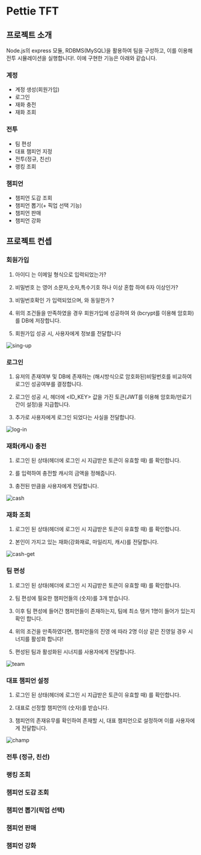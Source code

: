 # Pettie TFT

## 프로젝트 소개

Node.js의 express 모듈, RDBMS(MySQL)을 활용하여 팀을 구성하고, 이를 이용해 전투 시뮬레이션을 실행합니다!. 이에 구현한 기능은 아래와 같습니다.

### 계정 
- 계정 생성(회원가입)
- 로그인
- 재화 충전
- 재화 조회

### 전투
- 팀 편성
- 대표 챔피언 지정
- 전투(정규, 친선)
- 랭킹 조회

### 챔피언
- 챔피언 도감 조회
- 챔피언 뽑기(+ 픽업 선택 기능)
- 챔피언 판매
- 챔피언 강화

## 프로젝트 컨셉

### 회원가입 

1. 아이디<ID> 는 이메일 형식으로 입력되었는가?

2. 비밀번호<PW> 는 영어 소문자,숫자,특수기호 하나 이상 혼합 하여 6자 이상인가?

3. 비밀번호확인<PWCHECK> 가 입력되었으며, <PW>와 동일한가 ?

4. 위의 조건들을 만족하였을 경우 회원가입에 성공하여 <ID>와 <PW>(bcrypt를 이용해 암호화)를 DB에 저장합니다.

5. 회원가입 성공 시, 사용자에게 정보를 전달합니다

![sing-up](https://files.slack.com/files-tmb/T06B9PCLY1E-F0846GZGD8B-df8713b103/_____________720.png)

### 로그인

1. 유저의 존재여부 및 DB에 존재하는 (해시방식으로 암호화된)비밀번호를 비교하여 로그인 성공여부를 결정합니다.

2. 로그인 성공 시, 헤더에 <ID_KEY> 값을 가진 토큰(JWT를 이용해 암호화/만료기간이 설정)을 지급합니다.

3. 추가로 사용자에게 로그인 되었다는 사실을 전달합니다.

![log-in](https://files.slack.com/files-tmb/T06B9PCLY1E-F0843Q6RJ2H-39eb77381e/__________720.png)

### 재화(캐시) 충전

1. 로그인 된 상태(헤더에 로그인 시 지급받은 토큰이 유효할 때) 를 확인합니다.

2. <AMOUNT> 를 입력하여 충전할 캐시의 금액을 정해줍니다.

3. 충전된 만큼을 사용자에게 전달합니다.

![cash](https://files.slack.com/files-tmb/T06B9PCLY1E-F0846HQR3U3-f60a5ab13d/_____________720.png)

### 재화 조회

1. 로그인 된 상태(헤더에 로그인 시 지급받은 토큰이 유효할 때) 를 확인합니다.

2. 본인이 가지고 있는 재화(강화재료, 마일리지, 캐시)를 전달합니다.

![cash-get](https://files.slack.com/files-pri/T06B9PCLY1E-F0846KWCD42/__________________.png)

### 팀 편성

1. 로그인 된 상태(헤더에 로그인 시 지급받은 토큰이 유효할 때) 를 확인합니다.

2. 팀 편성에 필요한 챔피언들의 <ID>(숫자)를 3개 받습니다.

3. 이후 팀 편성에 들어간 챔피언들이 존재하는지, 팀에 최소 탱커 1명이 들어가 있는지 확인 합니다.

4. 위의 조건을 만족하였다면, 챔피언들의 진영 에 따라 2명 이상 같은 진영일 경우 시너지를 활성화 합니다!

5. 편성된 팀과 활성화된 시너지를 사용자에게 전달합니다.

![team](https://files.slack.com/files-tmb/T06B9PCLY1E-F084KATLMUH-9c515de019/image_720.png)

### 대표 챔피언 설정

1. 로그인 된 상태(헤더에 로그인 시 지급받은 토큰이 유효할 때) 를 확인합니다.

2. 대표로 선정할 챔피언의 <ID>(숫자)를 받습니다.

3. 챔피언의 존재유무를 확인하여 존재할 시, 대표 챔피언으로 설정하며 이를 사용자에게 전달합니다.

![champ](https://files.slack.com/files-tmb/T06B9PCLY1E-F0846HF2E75-f75bd72654/image_720.png)

### 전투 (정규, 친선)

### 랭킹 조회

### 챔피언 도감 조회

### 챔피언 뽑기(픽업 선택)

### 챔피언 판매

### 챔피언 강화
